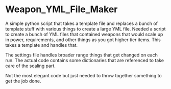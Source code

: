 # Weapon_YML_File_Maker
A simple python script that takes a template file and replaces a bunch of template stuff with various things to create a large YML file.
Needed a script to create a bunch of YML files that contained weapons that would scale up in power, requirements, and other things as you got higher tier items. This takes a template and handles that.

The settings file handles broader range things that get changed on each run.
The actual code contains some dictionaries that are referenced to take care of the scaling part.

Not the most elegant code but just needed to throw together something to get the job done.
